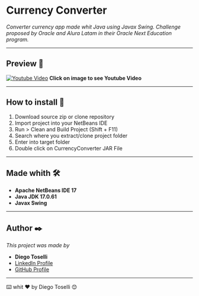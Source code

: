 # Currency Converter

_Converter currency app made whit Java using Javax Swing. Challenge proposed by Oracle and Alura Latam in their Oracle Next Education program._

___

## Preview 🚀

[![Youtube Video](https://img.youtube.com/vi/G7iQo-eOsXQ/0.jpg)](https://youtu.be/G7iQo-eOsXQ)
**Click on image to see Youtube Video**

___

## How to install 🔧

1. Download source zip or clone repository
2. Import project into your NetBeans IDE
3. Run > Clean and Build Project (Shift + F11)
4. Search where you extract/clone project folder
5. Enter into target folder
6. Double click on CurrencyConverter JAR File

___

## Made whith 🛠️

* **Apache NetBeans IDE 17**
* **Java JDK 17.0.61**
* **Javax Swing**

___

## Author ✒️

_This project was made by_

* **Diego Toselli**
* [LinkedIn Profile](https://www.linkedin.com/in/diego-toselli-jd/)
* [GitHub Profile](https://github.com/DiegoToselli)

---
⌨️ whit ❤️ by Diego Toselli 😊
